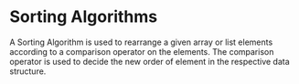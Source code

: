 # Sorting Algorithms

A Sorting Algorithm is used to rearrange a given array or list elements according to a comparison operator on the elements. The comparison operator is used to decide the new order of element in the respective data structure.
